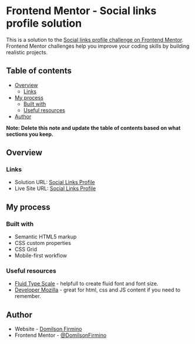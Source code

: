 # Frontend Mentor - Social links profile solution

This is a solution to the [Social links profile challenge on Frontend Mentor](https://www.frontendmentor.io/challenges/social-links-profile-UG32l9m6dQ). Frontend Mentor challenges help you improve your coding skills by building realistic projects. 

## Table of contents

- [Overview](#overview)
  - [Links](#links)
- [My process](#my-process)
  - [Built with](#built-with)
  - [Useful resources](#useful-resources)
- [Author](#author)

**Note: Delete this note and update the table of contents based on what sections you keep.**

## Overview

### Links

- Solution URL: [Social Links Profile](https://github.com/DomilsonFirmino/social-links-profile-main)
- Live Site URL: [Social Links Profile](https://domilsonfirmino.github.io/social-links-profile-main/)

## My process

### Built with

- Semantic HTML5 markup
- CSS custom properties
- CSS Grid
- Mobile-first workflow

### Useful resources

- [Fluid Type Scale](https://www.fluid-type-scale.com) - helpfull to create fluid font and font size.
- [Developer Mozilla](https://developer.mozilla.org) - great for html, css and JS content if you need to remember.

## Author

- Website - [Domilson Firmino](https://github.com/DomilsonFirmino)
- Frontend Mentor - [@DomilsonFirmino](https://www.frontendmentor.io/profile/DomilsonFirmino)